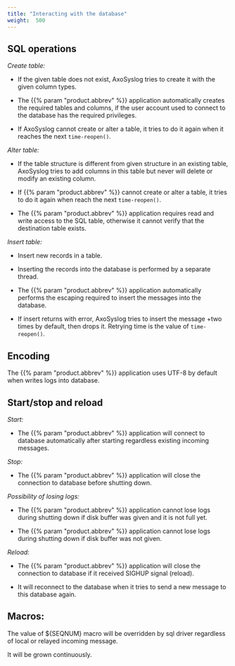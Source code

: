 ```yaml
---
title: "Interacting with the database"
weight:  500
---
```

<!-- DISCLAIMER: This file is based on the syslog-ng Open Source Edition documentation https://github.com/balabit/syslog-ng-ose-guides/commit/2f4a52ee61d1ea9ad27cb4f3168b95408fddfdf2 and is used under the terms of The syslog-ng Open Source Edition Documentation License. The file has been modified by Axoflow. -->


## SQL operations

*Create table:*

  - If the given table does not exist, AxoSyslog tries to create it with the given column types.

  - The {{% param "product.abbrev" %}} application automatically creates the required tables and columns, if the user account used to connect to the database has the required privileges.

  - If AxoSyslog cannot create or alter a table, it tries to do it again when it reaches the next `time-reopen()`.

*Alter table:*

  - If the table structure is different from given structure in an existing table, AxoSyslog tries to add columns in this table but never will delete or modify an existing column.

  - If {{% param "product.abbrev" %}} cannot create or alter a table, it tries to do it again when reach the next `time-reopen()`.

  - The {{% param "product.abbrev" %}} application requires read and write access to the SQL table, otherwise it cannot verify that the destination table exists.

*Insert table:*

  - Insert new records in a table.

  - Inserting the records into the database is performed by a separate thread.

  - The {{% param "product.abbrev" %}} application automatically performs the escaping required to insert the messages into the database.

  - If insert returns with error, AxoSyslog tries to insert the message +two times by default, then drops it. Retrying time is the value of `time-reopen()`.



## Encoding

The {{% param "product.abbrev" %}} application uses UTF-8 by default when writes logs into database.



## Start/stop and reload

*Start:*

  - The {{% param "product.abbrev" %}} application will connect to database automatically after starting regardless existing incoming messages.

*Stop:*

  - The {{% param "product.abbrev" %}} application will close the connection to database before shutting down.

*Possibility of losing logs:*

  - The {{% param "product.abbrev" %}} application cannot lose logs during shutting down if disk buffer was given and it is not full yet.

  - The {{% param "product.abbrev" %}} application cannot lose logs during shutting down if disk buffer was not given.

*Reload:*

  - The {{% param "product.abbrev" %}} application will close the connection to database if it received SIGHUP signal (reload).

  - It will reconnect to the database when it tries to send a new message to this database again.



## Macros:

The value of ${SEQNUM} macro will be overridden by sql driver regardless of local or relayed incoming message.

It will be grown continuously.

